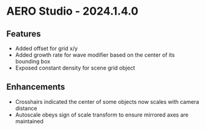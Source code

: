 # AERO Studio - 2024.1.4.0

## Features

- Added offset for grid x/y
- Added growth rate for wave modifier based on the center of its bounding box
- Exposed constant density for scene grid object

## Enhancements

- Crosshairs indicated the center of some objects now scales with camera distance
- Autoscale obeys sign of scale transform to ensure mirrored axes are maintained
